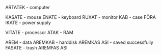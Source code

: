 ARTATEK - computer

KASATE - mouse
ENATE - keyboard
RUXAT - monitor
KAB - case
FÖRA IKATE - power supply

VITATE - processor
ATAK - RAM

AREM - data
AREMKAB - harddisk
AREMKAS ASI - saved successfully
FASATE - trash
AREMFAS ASI

